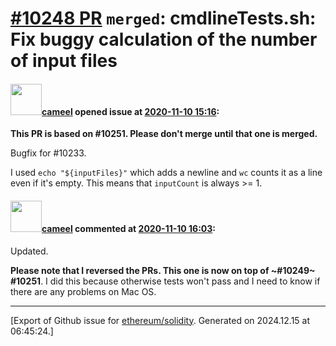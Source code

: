 # [\#10248 PR](https://github.com/ethereum/solidity/pull/10248) `merged`: cmdlineTests.sh: Fix buggy calculation of the number of input files

#### <img src="https://avatars.githubusercontent.com/u/137030?v=4" width="50">[cameel](https://github.com/cameel) opened issue at [2020-11-10 15:16](https://github.com/ethereum/solidity/pull/10248):

**This PR is based on #10251. Please don't merge until that one is merged.**

Bugfix for #10233.

I used `echo "${inputFiles}"` which adds a newline and `wc` counts it as a line even if it's empty. This means that `inputCount` is always >= 1.

#### <img src="https://avatars.githubusercontent.com/u/137030?v=4" width="50">[cameel](https://github.com/cameel) commented at [2020-11-10 16:03](https://github.com/ethereum/solidity/pull/10248#issuecomment-724798408):

Updated.

**Please note that I reversed the PRs. This one is now on top of ~#10249~ #10251**. I did this because otherwise tests won't pass and I need to know if there are any problems on Mac OS.


-------------------------------------------------------------------------------



[Export of Github issue for [ethereum/solidity](https://github.com/ethereum/solidity). Generated on 2024.12.15 at 06:45:24.]
